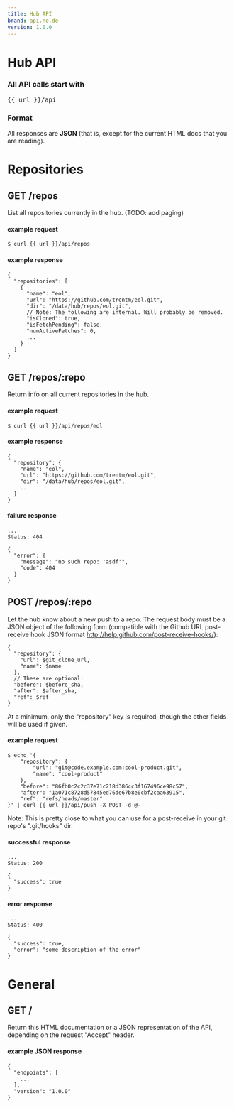 ```yaml
---
title: Hub API
brand: api.no.de
version: 1.0.0
---
```


# Hub API

### All API calls start with

<pre class="base">
{{ url }}/api
</pre>

### Format

All responses are **JSON** (that is, except for the current HTML docs that
you are reading).


<!--
    # JSON
    GET /api/repos
    POST /api/repos/:repo
        {
          "repository": {
            "url": $git_clone_url,
            "name": $name
          }
          // The following are optional. Just including the above would be
          // typical for a POST to create a new repo entry in the hub.
          "before": $before_sha,
          "after": $after_sha,
          "ref": $ref
        }
    GET /api/repos/:repo
    GET /api/repos/:repo/refs
    GET /api/repos/:repo/refs/:ref/:path
        GET /api/repos/eol/ref/master/README.md
        {
            "ref": "refs/heads/master",
            "path": "README.md",
            "type": "blob",
            "blob" {
                "id": ...
                "data": ...
            }
        }
        ...OR...
        GET /api/repos/eol/refs/master/lib
        {
            "ref": "refs/heads/master",
            "path": "lib",
            "type": "tree",
            "tree": {
              "id": "0bbd683f331433c826bdcfbc31014c1f65713348",
              "entries":
                 [ { id: 'ae2e0f752a4d4363e33f92caacf7bae0042f587e',
                     name: 'eol.py',
                     attributes: 33261 } ]
            }
        }

    # HTML
    GET /:repo
    GET /:repo/tree/:ref/:path
    GET /:repo/blob/:ref/:path
    GET /:repo/raw/:ref/:path
    GET /:repo/commit/:id
    GET /:repo/commits/:ref
    

-->


# Repositories

## GET /repos

List all repositories currently in the hub. (TODO: add paging)

#### example request

    $ curl {{ url }}/api/repos

#### example response

    {
      "repositories": [
        {
          "name": "eol",
          "url": "https://github.com/trentm/eol.git",
          "dir": "/data/hub/repos/eol.git",
          // Note: The following are internal. Will probably be removed.
          "isCloned": true,
          "isFetchPending": false,
          "numActiveFetches": 0,
          ...
        }
      ]
    }


## GET /repos/:repo

Return info on all current repositories in the hub.

#### example request

    $ curl {{ url }}/api/repos/eol

#### example response

    {
      "repository": {
        "name": "eol",
        "url": "https://github.com/trentm/eol.git",
        "dir": "/data/hub/repos/eol.git",
        ...
      }
    }

#### failure response

    ...
    Status: 404

    {
      "error": {
        "message": "no such repo: 'asdf'",
        "code": 404
      }
    }


## POST /repos/:repo

Let the hub know about a new push to a repo. The request body must be a JSON
object of the following form (compatible with the Github URL post-receive
hook JSON format <http://help.github.com/post-receive-hooks/>):

    {
      "repository": {
        "url": $git_clone_url,
        "name": $name
      },
      // These are optional:
      "before": $before_sha,
      "after": $after_sha,
      "ref": $ref
    }

At a minimum, only the "repository" key is required, though the other
fields will be used if given.


#### example request

    $ echo '{
        "repository": {
            "url": "git@code.example.com:cool-product.git",
            "name": "cool-product"
        },
        "before": "86fb0c2c2c37e71c218d386cc3f167496ce98c57",
        "after": "1a071c8728d57845ed76de67b8e0cbf2caa63915",
        "ref": "refs/heads/master"
    }' | curl {{ url }}/api/push -X POST -d @-

Note: This is pretty close to what you can use for a post-receive in your git
repo's ".git/hooks" dir.

#### successful response

    ...
    Status: 200

    {
      "success": true
    }

#### error response

    ...
    Status: 400

    {
      "success": true,
      "error": "some description of the error"
    }



# General

## GET /

Return this HTML documentation or a JSON representation of the API, depending
on the request "Accept" header.

#### example JSON response

    {
      "endpoints": [
        ...
      ], 
      "version": "1.0.0"
    }


